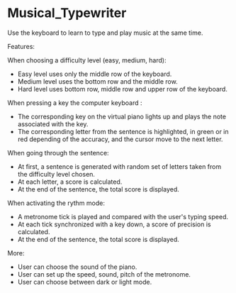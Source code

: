 # Musical_Typewriter

Use the keyboard to learn to type and play music at the same time.

Features:

When choosing a difficulty level (easy, medium, hard):

- Easy level uses only the middle row of the keyboard.
- Medium level uses the bottom row and the middle row.
- Hard level uses bottom row, middle row and upper row of the keyboard.

When pressing a key the computer keyboard :

- The corresponding key on the virtual piano lights up and plays the note associated with the key.
- The corresponding letter from the sentence is highlighted, in green or in red depending of the accuracy, and the cursor move to the next letter.

When going through the sentence:

- At first, a sentence is generated with random set of letters taken from the difficulty level chosen.
- At each letter, a score is calculated.
- At the end of the sentence, the total score is displayed.

When activating the rythm mode:

- A metronome tick is played and compared with the user's typing speed.
- At each tick synchronized with a key down, a score of precision is calculated.
- At the end of the sentence, the total score is displayed.

More:

- User can choose the sound of the piano.
- User can set up the speed, sound, pitch of the metronome.
- User can choose between dark or light mode.

